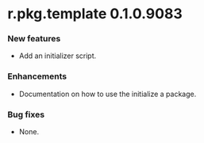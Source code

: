 # r.pkg.template 0.1.0.9083

### New features

* Add an initializer script.

### Enhancements

* Documentation on how to use the initialize a package.

### Bug fixes

* None.
